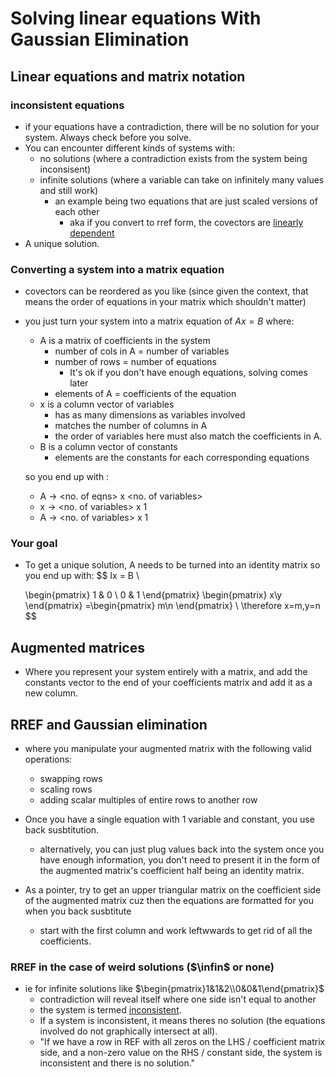 # Solving linear equations With Gaussian Elimination

## Linear equations and matrix notation

### inconsistent equations

- if your equations have a contradiction, there will be no solution for your system. Always check before you solve.
- You can encounter different kinds of systems with:
  - no solutions (where a contradiction exists from the system being inconsisent)
  - infinite solutions (where a variable can take on infinitely many values and still work)
    - an example being two equations that are just scaled versions of each other
      - aka if you convert to rref form, the covectors are <u>linearly dependent</u>
- A unique solution.

### Converting a system into a matrix equation

- covectors can be reordered as you like (since given the context, that means the order of equations in your matrix which shouldn't matter)
- you just turn your system into a matrix equation of $Ax=B$ where:
  - A is a matrix of coefficients in the system
    - number of cols in A = number of variables
    - number of rows = number of equations
      - It's ok if you don't have enough equations, solving comes later
    - elements of A = coefficients of the equation
  - x is a column vector of variables
    - has as many dimensions as variables involved
    - matches the number of columns in A
    - the order of variables here must also match the coefficients in A.
  - B is a column vector of constants
    - elements are the constants for each corresponding equations

  so you end up with :
  - A &#8594; \<no. of eqns\> x \<no. of variables\>
  - x &#8594; \<no. of variables\> x 1
  - A &#8594; \<no. of variables\> x 1

### Your goal

- To get a unique solution, A needs to be turned into an identity matrix so you end up with:
    $$
    Ix = B \\

    \begin{pmatrix}
    1 & 0 \\
    0 & 1
    \end{pmatrix} \begin{pmatrix}
    x\\y
    \end{pmatrix} =\begin{pmatrix}
    m\\n
    \end{pmatrix} \\
    \therefore x=m,y=n
    $$

## Augmented matrices

- Where you represent your system entirely with a matrix, and add the constants vector to the end of your coefficients matrix and add it as a new column.

## RREF and Gaussian elimination

- where you manipulate your augmented matrix with the following valid operations:
  - swapping rows
  - scaling rows
  - adding scalar multiples of entire rows to another row
- Once you have a single equation with 1 variable and constant, you use back susbtitution.
  - alternatively, you can just plug values back into the system once you  have enough information, you don't need to present it in the form of the augmented matrix's coefficient half being an identity matrix.

- As a pointer, try to get an upper triangular matrix on the coefficient side of the augmented matrix cuz then the equations are formatted for you when you back susbtitute
  - start with the first column and work leftwwards to get rid of all the coefficients.

### RREF in the case of weird solutions ($\infin$ or none)

- ie for infinite solutions like $\begin{pmatrix}1&1&2\\0&0&1\end{pmatrix}$
  - contradiction will reveal itself where one side isn't equal to another
  - the system is termed <u>inconsistent</u>.
  - If a system is inconsistent, it means theres no solution (the equations involved do not graphically intersect at all).
  - "If we have a row in REF with all zeros on the LHS / coefficient matrix side, and a non-zero value on the RHS / constant side, the system is inconsistent and there is no solution."

